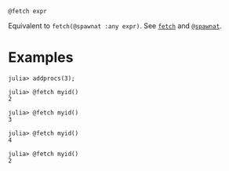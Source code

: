 ```
@fetch expr
```

Equivalent to `fetch(@spawnat :any expr)`. See [`fetch`](@ref) and [`@spawnat`](@ref).

# Examples

```julia-repl
julia> addprocs(3);

julia> @fetch myid()
2

julia> @fetch myid()
3

julia> @fetch myid()
4

julia> @fetch myid()
2
```

